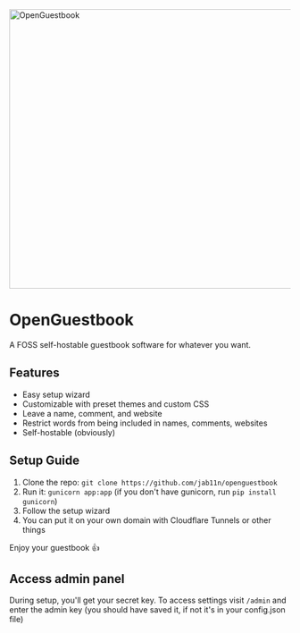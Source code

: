 <img width="1500" height="500" alt="OpenGuestbook" src="https://github.com/user-attachments/assets/eeb5a1e3-2933-42c3-918e-8d6ba3fb2804" />

# OpenGuestbook  
A FOSS self-hostable guestbook software for whatever you want.  

## Features  
- Easy setup wizard  
- Customizable with preset themes and custom CSS  
- Leave a name, comment, and website  
- Restrict words from being included in names, comments, websites  
- Self-hostable (obviously)  

## Setup Guide
1. Clone the repo: `git clone https://github.com/jab11n/openguestbook`  
2. Run it: `gunicorn app:app` (if you don't have gunicorn, run `pip install gunicorn`)  
3. Follow the setup wizard  
4. You can put it on your own domain with Cloudflare Tunnels or other things  

Enjoy your guestbook 👍  

## Access admin panel
During setup, you'll get your secret key. To access settings visit `/admin` and enter the admin key (you should have saved it, if not it's in your config.json file)
